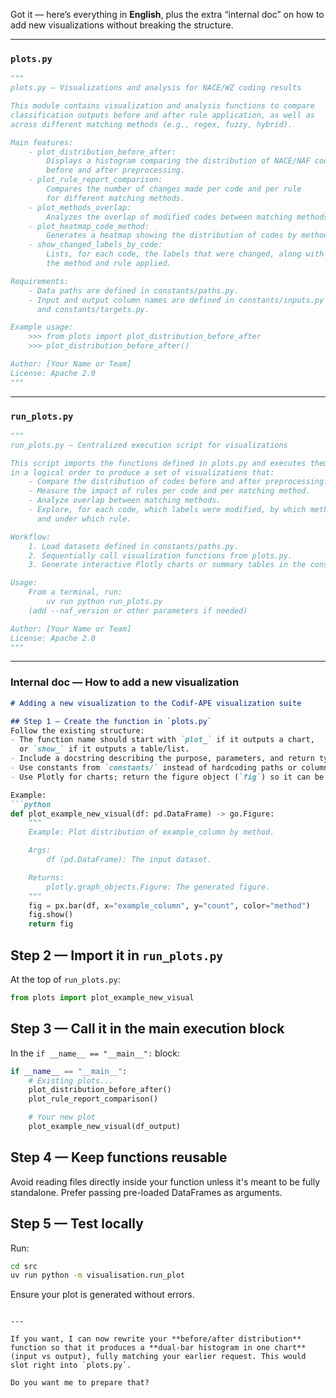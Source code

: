 Got it — here’s everything in **English**, plus the extra “internal doc” on how to add new visualizations without breaking the structure.

---

### **`plots.py`**

```python
"""
plots.py — Visualizations and analysis for NACE/WZ coding results

This module contains visualization and analysis functions to compare
classification outputs before and after rule application, as well as 
across different matching methods (e.g., regex, fuzzy, hybrid).

Main features:
    - plot_distribution_before_after:
        Displays a histogram comparing the distribution of NACE/NAF codes
        before and after preprocessing.
    - plot_rule_report_comparison:
        Compares the number of changes made per code and per rule
        for different matching methods.
    - plot_methods_overlap:
        Analyzes the overlap of modified codes between matching methods.
    - plot_heatmap_code_method:
        Generates a heatmap showing the distribution of codes by method.
    - show_changed_labels_by_code:
        Lists, for each code, the labels that were changed, along with
        the method and rule applied.

Requirements:
    - Data paths are defined in constants/paths.py.
    - Input and output column names are defined in constants/inputs.py
      and constants/targets.py.

Example usage:
    >>> from plots import plot_distribution_before_after
    >>> plot_distribution_before_after()

Author: [Your Name or Team]
License: Apache 2.0
"""
```

---

### **`run_plots.py`**

```python
"""
run_plots.py — Centralized execution script for visualizations

This script imports the functions defined in plots.py and executes them
in a logical order to produce a set of visualizations that:
    - Compare the distribution of codes before and after preprocessing.
    - Measure the impact of rules per code and per matching method.
    - Analyze overlap between matching methods.
    - Explore, for each code, which labels were modified, by which method,
      and under which rule.

Workflow:
    1. Load datasets defined in constants/paths.py.
    2. Sequentially call visualization functions from plots.py.
    3. Generate interactive Plotly charts or summary tables in the console.

Usage:
    From a terminal, run:
        uv run python run_plots.py
    (add --naf_version or other parameters if needed)

Author: [Your Name or Team]
License: Apache 2.0
"""
```

---

### **Internal doc — How to add a new visualization**

````markdown
# Adding a new visualization to the Codif-APE visualization suite

## Step 1 — Create the function in `plots.py`
Follow the existing structure:
- The function name should start with `plot_` if it outputs a chart,
  or `show_` if it outputs a table/list.
- Include a docstring describing the purpose, parameters, and return type.
- Use constants from `constants/` instead of hardcoding paths or column names.
- Use Plotly for charts; return the figure object (`fig`) so it can be reused.

Example:
```python
def plot_example_new_visual(df: pd.DataFrame) -> go.Figure:
    """
    Example: Plot distribution of example_column by method.

    Args:
        df (pd.DataFrame): The input dataset.

    Returns:
        plotly.graph_objects.Figure: The generated figure.
    """
    fig = px.bar(df, x="example_column", y="count", color="method")
    fig.show()
    return fig
````

## Step 2 — Import it in `run_plots.py`

At the top of `run_plots.py`:

```python
from plots import plot_example_new_visual
```

## Step 3 — Call it in the main execution block

In the `if __name__ == "__main__":` block:

```python
if __name__ == "__main__":
    # Existing plots...
    plot_distribution_before_after()
    plot_rule_report_comparison()

    # Your new plot
    plot_example_new_visual(df_output)
```

## Step 4 — Keep functions reusable

Avoid reading files directly inside your function unless it's meant
to be fully standalone. Prefer passing pre-loaded DataFrames as arguments.

## Step 5 — Test locally

Run:

```bash
cd src
uv run python -m visualisation.run_plot
```

Ensure your plot is generated without errors.

```

---

If you want, I can now rewrite your **before/after distribution** function so that it produces a **dual-bar histogram in one chart** (input vs output), fully matching your earlier request. This would slot right into `plots.py`.  

Do you want me to prepare that?
```
